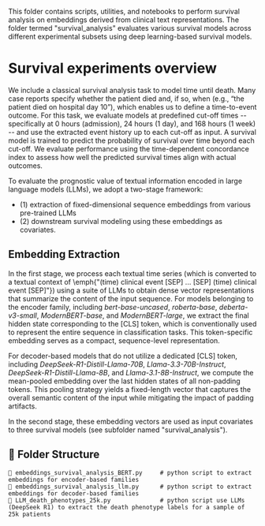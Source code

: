 This folder contains scripts, utilities, and notebooks to perform survival analysis on embeddings derived from clinical text representations. The folder termed "survival_analysis" evaluates various survival models across different experimental subsets using deep learning-based survival models.

# Survival experiments overview

We include a classical survival analysis task to model time until death. 
Many case reports specify whether the patient died and, if so, when (e.g., “the patient died on hospital day 10”), which enables us to define a time-to-event outcome. 
For this task, we evaluate models at predefined cut-off times -- specifically at 0 hours (admission), 24 hours (1 day), and 168 hours (1 week) -- and use the extracted event history up to each cut-off as input. 
A survival model is trained to predict the probability of survival over time beyond each cut-off. 
We evaluate performance using the time-dependent concordance index to assess how well the predicted survival times align with actual outcomes.

To evaluate the prognostic value of textual information encoded in large language models (LLMs), we adopt a two-stage framework: 
- (1) extraction of fixed-dimensional sequence embeddings from various pre-trained LLMs
- (2) downstream survival modeling using these embeddings as covariates.

## Embedding Extraction

In the first stage, we process each textual time series (which is converted to a textual context of \emph{"(time) clinical event [SEP] ... [SEP] (time) clinical event [SEP]"}) using a suite of LLMs to obtain dense vector representations that summarize the content of the input sequence. 
For models belonging to the encoder family, including *bert-base-uncased*, *roberta-base*, *deberta-v3-small*, *ModernBERT-base*, and *ModernBERT-large*, we extract the final hidden state corresponding to the [CLS] token, which is conventionally used to represent the entire sequence in classification tasks. 
This token-specific embedding serves as a compact, sequence-level representation.

For decoder-based models that do not utilize a dedicated [CLS] token, including *DeepSeek-R1-Distill-Llama-70B*, *Llama-3.3-70B-Instruct*, *DeepSeek-R1-Distill-Llama-8B*, and *Llama-3.1-8B-Instruct*, we compute the mean-pooled embedding over the last hidden states of all non-padding tokens. 
This pooling strategy yields a fixed-length vector that captures the overall semantic content of the input while mitigating the impact of padding artifacts.

In the second stage, these embedding vectors are used as input covariates to three survival models (see subfolder named "survival_analysis").

## 📁 Folder Structure
```
📄 embeddings_survival_analysis_BERT.py     # python script to extract embeddings for encoder-based families
📄 embeddings_survival_analysis_llm.py      # python script to extract embeddings for decoder-based families
📄 LLM_death_phenotypes_25k.py              # python script use LLMs (DeepSeek R1) to extract the death phenotype labels for a sample of 25k patients
```
